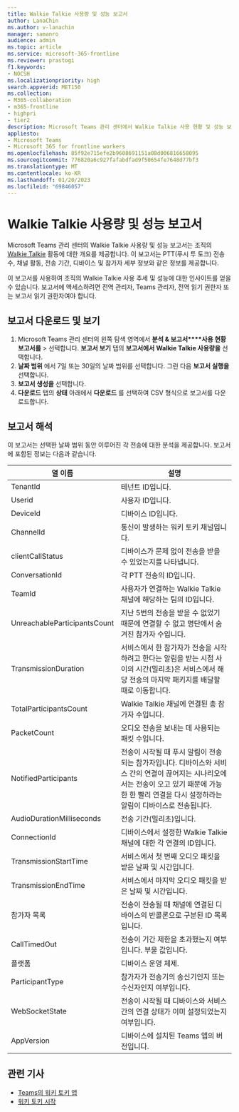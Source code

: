 ```yaml
---
title: Walkie Talkie 사용량 및 성능 보고서
author: LanaChin
ms.author: v-lanachin
manager: samanro
audience: admin
ms.topic: article
ms.service: microsoft-365-frontline
ms.reviewer: prastogi
f1.keywords:
- NOCSH
ms.localizationpriority: high
search.appverid: MET150
ms.collection:
- M365-collaboration
- m365-frontline
- highpri
- tier2
description: Microsoft Teams 관리 센터에서 Walkie Talkie 사용 현황 및 성능 보고서를 사용하여 조직의 Walkie Talkie 사용 활동에 대한 개요를 가져오는 방법을 알아봅니다.
appliesto:
- Microsoft Teams
- Microsoft 365 for frontline workers
ms.openlocfilehash: 85f92e715efe2b9608691151a08d006816658095
ms.sourcegitcommit: 776820a6c927fafabdfad9f50654fe7648d77bf3
ms.translationtype: MT
ms.contentlocale: ko-KR
ms.lasthandoff: 01/20/2023
ms.locfileid: "69846057"
---
```

# <a name="walkie-talkie-usage-and-performance-report"></a>Walkie Talkie 사용량 및 성능 보고서

Microsoft Teams 관리 센터의 Walkie Talkie 사용량 및 성능 보고서는 조직의 [Walkie Talkie](../walkie-talkie.md) 활동에 대한 개요를 제공합니다. 이 보고서는 PTT(푸시 투 토크) 전송 수, 채널 활동, 전송 기간, 디바이스 및 참가자 세부 정보와 같은 정보를 제공합니다.

이 보고서를 사용하여 조직의 Walkie Talkie 사용 추세 및 성능에 대한 인사이트를 얻을 수 있습니다. 보고서에 액세스하려면 전역 관리자, Teams 관리자, 전역 읽기 권한자 또는 보고서 읽기 권한자여야 합니다.

## <a name="download-and-view-the-report"></a>보고서 다운로드 및 보기

1. Microsoft Teams 관리 센터의 왼쪽 탐색 영역에서 **분석 & 보고서****사용 현황 보고서를** >  선택합니다. **보고서 보기** 탭의 **보고서에서** **Walkie Talkie 사용량을** 선택합니다.
1. **날짜 범위** 에서 7일 또는 30일의 날짜 범위를 선택합니다. 그런 다음 **보고서 실행을** 선택합니다.
1. **보고서 생성을** 선택합니다.
1. **다운로드** 탭의 **상태** 아래에서 **다운로드** 를 선택하여 CSV 형식으로 보고서를 다운로드합니다.

## <a name="interpret-the-report"></a>보고서 해석

이 보고서는 선택한 날짜 범위 동안 이루어진 각 전송에 대한 분석을 제공합니다. 보고서에 포함된 정보는 다음과 같습니다.

|열 이름 |설명 |
|---------|---------|
|TenantId|테넌트 ID입니다.|
|Userid|사용자 ID입니다.|
|DeviceId|디바이스 ID입니다.|
|ChannelId|통신이 발생하는 워키 토키 채널입니다.|
|clientCallStatus | 디바이스가 문제 없이 전송을 받을 수 있었는지를 나타냅니다.|
|ConversationId|각 PTT 전송의 ID입니다.|
|TeamId|사용자가 연결하는 Walkie Talkie 채널에 해당하는 팀의 ID입니다.|
|UnreachableParticipantsCount|지난 5번의 전송을 받을 수 없었기 때문에 연결할 수 없고 명단에서 숨겨진 참가자 수입니다.|
|TransmissionDuration|서비스에서 한 참가자가 전송을 시작하려고 한다는 알림을 받는 시점 사이의 시간(밀리초)은 서비스에서 해당 전송의 마지막 패키지를 배달할 때로 이동합니다.|
|TotalParticipantsCount|Walkie Talkie 채널에 연결된 총 참가자 수입니다.|
|PacketCount|오디오 전송을 보내는 데 사용되는 패킷 수입니다.|
|NotifiedParticipants|전송이 시작될 때 푸시 알림이 전송되는 참가자입니다. 디바이스와 서비스 간의 연결이 끊어지는 시나리오에서는 전송이 오고 있기 때문에 가능한 한 빨리 연결을 다시 설정하라는 알림이 디바이스로 전송됩니다.|
|AudioDurationMilliseconds|전송 기간(밀리초)입니다.|
|ConnectionId|디바이스에서 설정한 Walkie Talkie 채널에 대한 각 연결의 ID입니다.|
|TransmissionStartTime |서비스에서 첫 번째 오디오 패킷을 받은 날짜 및 시간입니다.
|TransmissionEndTime|서비스에서 마지막 오디오 패킷을 받은 날짜 및 시간입니다.|
|참가자 목록|전송이 전송될 때 채널에 연결된 디바이스의 반콜론으로 구분된 ID 목록입니다.|
|CallTimedOut|전송이 기간 제한을 초과했는지 여부입니다. 부울 값입니다.|
|플랫폼|디바이스 운영 체제.|
|ParticipantType|참가자가 전송기의 송신기인지 또는 수신자인지 여부입니다.|
|WebSocketState|전송이 시작될 때 디바이스와 서비스 간의 연결 상태가 이미 설정되었는지 여부입니다.|
|AppVersion|디바이스에 설치된 Teams 앱의 버전입니다.|

## <a name="related-articles"></a>관련 기사

- [Teams의 워키 토키 앱](../walkie-talkie.md)
- [워키 토키 시작](https://support.microsoft.com/office/get-started-with-teams-walkie-talkie-25bdc3d5-bbb2-41b7-89bf-650fae0c8e0c)